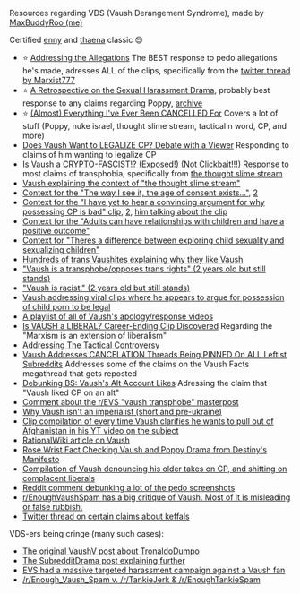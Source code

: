 Resources regarding VDS (Vaush Derangement Syndrome), made by [MaxBuddyRoo (me)](https://twitter.com/MaxBuddyRoo)

Certified [enny](https://twitter.com/enny43/status/1668089051570642946) and [thaena](https://github.com/MaxBuddyRoo?tab=followers) classic 😎

- ⭐ [Addressing the Allegations](https://www.youtube.com/watch?v=8ePpsGfU1m8) The BEST response to pedo allegations he's made, adresses ALL of the clips, specifically from the [twitter thread by Marxist777](https://twitter.com/Marxist777/status/1667964539315339265)
- ⭐ [A Retrospective on the Sexual Harassment Drama](https://www.reddit.com/r/VaushV/comments/d1x0qx/a_retrospective_on_the_sexual_harassment_drama/), probably best response to any claims regarding Poppy, [archive](https://archive.is/hS0cB)
- ⭐ [(Almost) Everything I've Ever Been CANCELLED For](https://www.youtube.com/watch?v=vfvvWw63Yh0) Covers a lot of stuff (Poppy, nuke israel, thought slime stream, tactical n word, CP, and more)
- [Does Vaush Want to LEGALIZE CP? Debate with a Viewer](https://www.youtube.com/watch?v=6-Q2NTYM3SM) Responding to claims of him wanting to legalize CP
- [Is Vaush a CRYPTO-FASCIST!? (Exposed!) (Not Clickbait!!!)](https://www.youtube.com/watch?v=QaD4xqkO0sE) Response to most claims of transphobia, specifically from [the thought slime stream](https://twitter.com/lporiginalg/status/1230667829537427462)
- [Vaush explaining the context of "the thought slime stream"](https://www.youtube.com/watch?v=8RdQXCxwVLU)
- [Context for the "The way I see it, the age of consent exists..."](https://imgur.com/a/lUfKdqn), [2](https://twitter.com/Silurker/status/1325732593501835264?s=20)
- [Context for the "I have yet to hear a convincing argument for why possessing CP is bad" clip](https://www.youtube.com/watch?v=oNHf7iGkejs), [2](https://twitter.com/beigegoat45/status/1325705005886746624), [him talking about the clip](https://youtu.be/PLj8hpqpjyY)
- [Context for the "Adults can have relationships with children and have a positive outcome"](https://www.youtube.com/watch?v=3ZUSxdtOtjY)
- [Context for "Theres a difference between exploring child sexuality and sexualizing children"](https://twitter.com/TurtlesAnon/status/1668410732759724036)
- [Hundreds of trans Vaushites explaining why they like Vaush](https://beyondsafewords.notion.site/1c76b2dd39cf4dcca3a3dcf4d629a46c?v=b37fcfa2d4f34e349c73de482d1bd7e5)
- ["Vaush is a transphobe/opposes trans rights" (2 years old but still stands)](https://www.reddit.com/r/VaushV/comments/mos7lb/vaush_is_a_transphobeopposes_trans_rights/)
- ["Vaush is racist." (2 years old but still stands)](https://www.reddit.com/r/VaushV/comments/orcmjl/vaush_is_racist/)
- [Vaush addressing viral clips where he appears to argue for possession of child porn to be legal](https://twitter.com/defnoodles/status/1325650200187170816)
- [A playlist of all of Vaush's apology/response videos](https://www.youtube.com/playlist?list=PLsPo23PBeUnyMMOypfyKitp261G1mMVUU)
- [Is VAUSH a LIBERAL? Career-Ending Clip Discovered](https://www.youtube.com/watch?v=PSZmVoNMLXY) Regarding the "Marxism is an extension of liberalism"
- [Addressing The Tactical Controversy](https://www.youtube.com/watch?v=BVGwuTv9bIw)
- [Vaush Addresses CANCELATION Threads Being PINNED On ALL Leftist Subreddits](https://www.youtube.com/watch?v=YOHwpX2IPps) Addresses some of the claims on the Vaush Facts megathread that gets reposted
- [Debunking BS: Vaush's Alt Account Likes](https://www.reddit.com/r/Enough_VDS_Spam/comments/rt9817/debunking_bs_vaushs_alt_account_likes/) Adressing the claim that "Vaush liked CP on an alt"
- [Comment about the r/EVS "vaush transphobe" masterpost](https://www.reddit.com/r/Enough_VDS_Spam/comments/oipi3q/comment/h4yzw3v/?utm_source=share&utm_medium=web2x&context=3)
- [Why Vaush isn't an imperialist (short and pre-ukraine)](https://www.reddit.com/r/Enough_VDS_Spam/comments/ohj3ik/i_wrote_a_big_comment_on_why_i_dont_think_vaush/)
- [Clip compilation of every time Vaush clarifies he wants to pull out of Afghanistan in his YT video on the subject](https://www.reddit.com/r/Enough_VDS_Spam/comments/oqf3ys/i_made_a_clip_compilation_of_every_time_vaush/)
- [RationalWiki article on Vaush](https://rationalwiki.org/wiki/Vaush)
- [Rose Wrist Fact Checking Vaush and Poppy Drama from Destiny's Manifesto](https://www.youtube.com/watch?v=s_X9eRfX0C4)
- [Compilation of Vaush denouncing his older takes on CP, and shitting on complacent liberals](https://www.reddit.com/r/Enough_VDS_Spam/comments/oxp62v/heres_a_great_memecompilation_i_found_of_vaush/)
- [Reddit comment debunking a lot of the pedo screenshots](https://www.reddit.com/r/Enough_VDS_Spam/comments/opis8a/comment/h65goyh/?utm_source=reddit&utm_medium=web2x&context=3)
- [r/EnoughVaushSpam has a big critique of Vaush. Most of it is misleading or false rubbish.](https://www.reddit.com/r/VaushV/comments/mib0ij/renoughvaushspam_has_a_big_critique_of_vaush_most/)
- [Twitter thread on certain claims about keffals](https://twitter.com/velvetbnuuy/status/1623846652564873221)

VDS-ers being cringe (many such cases):
- [The original VaushV post about TronaldoDumpo](https://www.reddit.com/r/VaushV/comments/khfo3s/can_we_have_a_discussion_on_what_tronaldodumpo_is/)
- [The SubredditDrama post explaining further](https://web.archive.org/web/20220306204334/https://www.rareddit.com/r/SubredditDrama/comments/kvh9ie/the_story_of_tronaldodumpo_a_tale_of_a/)
- [EVS had a massive targeted harassment campaign against a Vaush fan](https://web.archive.org/web/20210222115123/https://www.reddit.com/r/EnoughTankieSpam/comments/lpm6fb/documenting_tronaldodumpo_and_renough_vaush_spams/)
- [/r/Enough_Vaush_Spam v. /r/TankieJerk & /r/EnoughTankieSpam](https://www.reddit.com/r/SubredditDrama/comments/lilgxd/renough_vaush_spam_v_rtankiejerk/)
